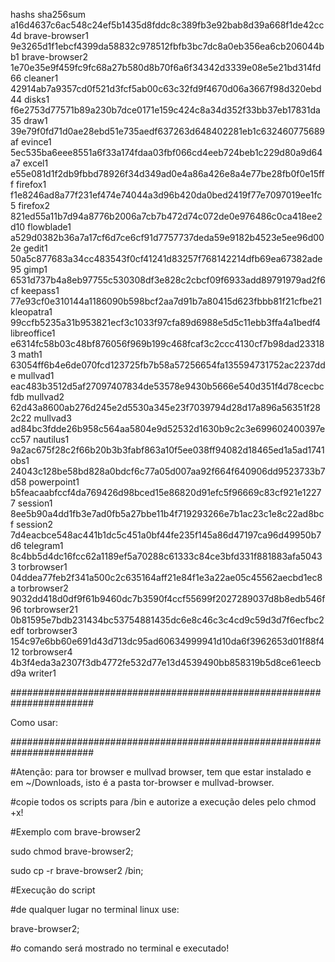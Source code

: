 hashs
sha256sum
a16d4637c6ac548c24ef5b1435d8fddc8c389fb3e92bab8d39a668f1de42cc4d  brave-browser1
9e3265d1f1ebcf4399da58832c978512fbfb3bc7dc8a0eb356ea6cb206044bb1  brave-browser2
1e70e35e9f459fc9fc68a27b580d8b70f6a6f34342d3339e08e5e21bd314fd66  cleaner1
42914ab7a9357cd0f521d3fcf5ab00c63c32fd9f4670d06a3667f98d320ebd44  disks1
f6e2753d77571b89a230b7dce0171e159c424c8a34d352f33bb37eb17831da35  draw1
39e79f0fd71d0ae28ebd51e735aedf637263d648402281eb1c632460775689af  evince1
5ec535ba6eee8551a6f33a174fdaa03fbf066cd4eeb724beb1c229d80a9d64a7  excel1
e55e081d1f2db9fbbd78926f34d349ad0e4a86a426e8a4e77be28fb0f0e15fff  firefox1
f1e8246ad8a77f231ef474e74044a3d96b420da0bed2419f77e7097019ee1fc5  firefox2
821ed55a11b7d94a8776b2006a7cb7b472d74c072de0e976486c0ca418ee2d10  flowblade1
a529d0382b36a7a17cf6d7ce6cf91d7757737deda59e9182b4523e5ee96d002e  gedit1
50a5c877683a34cc483543f0cf41241d83257f768142214dfb69ea67382ade95  gimp1
6531d737b4a8eb97755c530308df3e828c2cbcf09f6933add89791979ad2f6cf  keepass1
77e93cf0e310144a1186090b598bcf2aa7d91b7a80415d623fbbb81f21cfbe21  kleopatra1
99ccfb5235a31b953821ecf3c1033f97cfa89d6988e5d5c11ebb3ffa4a1bedf4  libreoffice1
e6314fc58b03c48bf876056f969b199c468fcaf3c2ccc4130cf7b98dad233183  math1
63054ff6b4e6de070fcd123725fb7b58a57256654fa135594731752ac2237dde  mullvad1
eac483b3512d5af27097407834de53578e9430b5666e540d351f4d78cecbcfdb  mullvad2
62d43a8600ab276d245e2d5530a345e23f7039794d28d17a896a56351f282c22  mullvad3
ad84bc3fdde26b958c564aa5804e9d52532d1630b9c2c3e699602400397ecc57  nautilus1
9a2ac675f28c2f66b20b3b3fabf863a10f5ee038ff94082d18465ed1a5ad1741  obs1
24043c128be58bd828a0bdcf6c77a05d007aa92f664f640906dd9523733b7d58  powerpoint1
b5feacaabfccf4da769426d98bced15e86820d91efc5f96669c83cf921e12277  session1
8ee5b90a4dd1fb3e7ad0fb5a27bbe11b4f719293266e7b1ac23c1e8c22ad8bcf  session2
7d4eacbce548ac441b1dc5c451a0bf44fe235f145a86d47197ca96d49950b7d6  telegram1
8c4bb5d4dc16fcc62a1189ef5a70288c61333c84ce3bfd331f881883afa50433  torbrowser1
04ddea77feb2f341a500c2c635164aff21e84f1e3a22ae05c45562aecbd1ec8a  torbrowser2
9032dd418d0df9f61b9460dc7b3590f4ccf55699f2027289037d8b8edb546f96  torbrowser21
0b81595e7bdb231434bc53754881435dc6e8c46c3c4cd9c59d3d7f6ecfbc2edf  torbrowser3
154c97e6bb60e691d43d713dc95ad60634999941d10da6f3962653d01f88f412  torbrowser4
4b3f4eda3a2307f3db4772fe532d77e13d4539490bb858319b5d8ce61eecbd9a  writer1


#######################################################################


Como usar:


#######################################################################

#Atenção: para tor browser e mullvad browser, tem que estar instalado e em ~/Downloads, isto é a pasta tor-browser e mullvad-browser.


#copie todos os scripts para /bin e autorize a execução deles pelo chmod +x!


#Exemplo com brave-browser2



sudo chmod brave-browser2;


sudo cp -r brave-browser2 /bin;



#Execução do script


#de qualquer lugar no terminal linux use:


brave-browser2;


#o comando será mostrado no terminal e executado!

